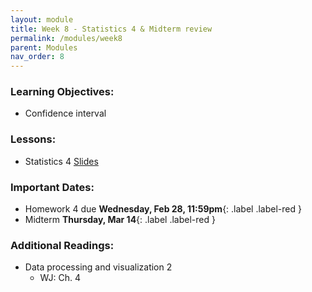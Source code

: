 ```yaml
---
layout: module
title: Week 8 - Statistics 4 & Midterm review
permalink: /modules/week8
parent: Modules
nav_order: 8
---
```


### Learning Objectives:
* Confidence interval

### Lessons:
* Statistics 4 [Slides](https://xinchenyu.github.io/csc380-spring24/Slides/24s380_statistics4.pdf)

### Important Dates:
* Homework 4 due **Wednesday, Feb 28, 11:59pm**{: .label .label-red }
* Midterm **Thursday, Mar 14**{: .label .label-red }


### Additional Readings:
* Data processing and visualization 2
    * WJ: Ch. 4


